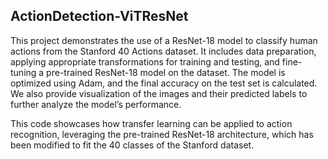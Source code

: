 ## ActionDetection-ViTResNet

This project demonstrates the use of a ResNet-18 model to classify human actions from the Stanford 40 Actions dataset. It includes data preparation, applying appropriate transformations for training and testing, and fine-tuning a pre-trained ResNet-18 model on the dataset. The model is optimized using Adam, and the final accuracy on the test set is calculated. We also provide visualization of the images and their predicted labels to further analyze the model’s performance.

This code showcases how transfer learning can be applied to action recognition, leveraging the pre-trained ResNet-18 architecture, which has been modified to fit the 40 classes of the Stanford dataset.

